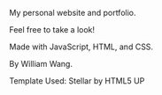 My personal website and portfolio. 

Feel free to take a look!

Made with JavaScript, HTML, and CSS.

By William Wang.

Template Used: Stellar by HTML5 UP
